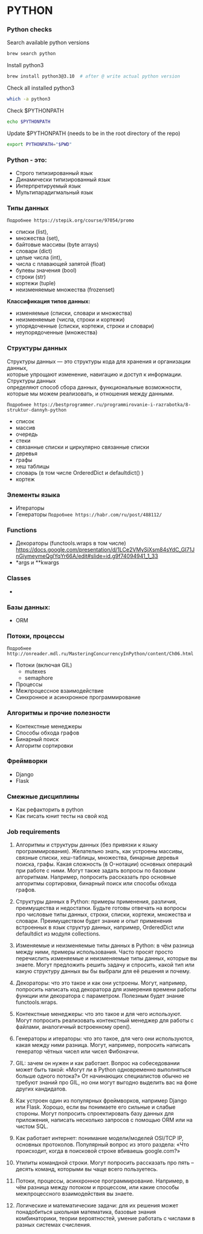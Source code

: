 # PYTHON

### Python checks

Search available python versions
```bash
brew search python
```

Install python3
```bash
brew install python3@3.10  # after @ write actual python version
```

Check all installed python3
```bash
which -a python3
```

Check $PYTHONPATH
```bash
echo $PYTHONPATH
```

Update $PYTHONPATH (needs to be in the root directory of the repo)
```bash
export PYTHONPATH="$PWD"
```

### Python - это:

- Строго типизированный язык
- Динамически типизированный язык
- Интерпретируемый язык
- Мультипарадигмальный язык

### Типы данных
`Подробнее https://stepik.org/course/97054/promo`

- списки (list),
- множества (set),
- байтовые массивы (byte arrays)
- словари (dict)
- целые числа (int),
- числа с плавающей запятой (float)
- булевы значения (bool)
- строки (str)
- кортежи (tuple)
- неизменяемые множества (frozenset)

**Классификация типов данных:**
- изменяемые (списки, словари и множества)
- неизменяемые (числа, строки и кортежи)
- упорядоченные (списки, кортежи, строки и словари)
- неупорядоченные (множества)

### Структуры данных

Структуры данных — это структуры кода для хранения и организации данных, <br> 
которые упрощают изменение, навигацию и доступ к информации. Структуры данных <br> 
определяют способ сбора данных, функциональные возможности, <br>
которые мы можем реализовать, и отношения между данными. <br>

`Подробнее https://bestprogrammer.ru/programmirovanie-i-razrabotka/8-struktur-dannyh-python`

- список
- массив
- очередь
- стеки
- связанные списки и циркулярно связанные списки
- деревья
- графы
- хеш таблицы
- словарь (в том числе OrderedDict и defaultdict() )
- кортеж

### Элементы языка
- Итераторы 
- Генераторы `Подробнее https://habr.com/ru/post/488112/`

### Functions
- Декораторы (functools.wraps в том числе) https://docs.google.com/presentation/d/1LCe2VMySjXsm84sYdC_GI71JnGiymeymeQglYqYr66A/edit#slide=id.g9f74094941_1_33
- *args и **kwargs 

### Classes
- 

### Базы данных: 
- ORM

### Потоки, процессы
`Подробнее http://onreader.mdl.ru/MasteringConcurrencyInPython/content/Ch06.html`
- Потоки (включая GIL)
  - mutexes
  - semaphore
- Процессы
- Межпроцессное взаимодействие
- Синхронное и асинхронное программирование

### Алгоритмы и прочие полезности
- Контекстные менеджеры
- Способы обхода графов
- Бинарный поиск
- Алгоритм сортировки

### Фреймворки
- Django
- Flask

### Смежные дисциплины
- Как рефакторить в python
- Как писать юнит тесты на свой код



### Job requirements

1. Алгоритмы и структуры данных (без привязки к языку программирования). Желательно знать, как устроены массивы,
связные списки, хеш-таблицы, множества, бинарные деревья поиска, графы. Какая сложность (в O-нотации) основных
операций при работе с ними. Могут также задать вопросы по базовым алгоритмам. Например, попросить рассказать
про основные алгоритмы сортировки, бинарный поиск или способы обхода графов.

2. Структуры данных в Python: примеры применения, различия, преимущества и недостатки. Будьте готовы отвечать
на вопросы про числовые типы данных, строки, списки, кортежи, множества и словари. Преимуществом будет знание
и опыт применения встроенных в язык структур данных, например, OrderedDict или defaultdict из модуля collections.

3. Изменяемые и неизменяемые типы данных в Python: в чём разница между ними, примеры использования.
Часто просят просто перечислить изменяемые и неизменяемые типы данных, которые вы знаете. Могут предложить
решить задачу и спросить, какой тип или какую структуру данных вы бы выбрали для её решения и почему.

4. Декораторы: что это такое и как они устроены. Могут, например, попросить написать код декоратора для
измерения времени работы функции или декоратора с параметром. Полезным будет знание functools.wraps.

5. Контекстные менеджеры: что это такое и для чего используют. Могут попросить реализовать контекстный
менеджер для работы с файлами, аналогичный встроенному open().

6. Генераторы и итераторы: что это такое, для чего они используются, какая между ними разница. Могут,
например, попросить написать генератор чётных чисел или чисел Фибоначчи.

7. GIL: зачем он нужен и как работает. Вопрос на собеседовании может быть такой: «Могут ли в Python
одновременно выполняться больше одного потока?» От начинающих специалистов обычно не требуют знаний
про GIL, но они могут выгодно выделить вас на фоне других кандидатов.

8. Как устроен один из популярных фреймворков, например Django или Flask. Хорошо, если вы понимаете его
сильные и слабые стороны. Могут попросить спроектировать базу данных для приложения, написать несколько
запросов с помощью ORM или на чистом SQL.

9. Как работает интернет: понимание модели/моделей OSI/TCP IP, основных протоколов. Популярный вопрос из
этого раздела: «Что происходит, когда в поисковой строке вбиваешь google.com?»

10. Утилиты командной строки. Могут попросить рассказать про пять – десять команд, которыми вы чаще всего
пользуетесь.

11. Потоки, процессы, асинхронное программирование. Например, в чём разница между потоком и процессом,
или какие способы межпроцессного взаимодействия вы знаете.

12. Логические и математические задачи: для их решения может понадобиться школьная математика, базовые
знания комбинаторики, теории вероятностей, умение работать с числами в разных системах счисления.